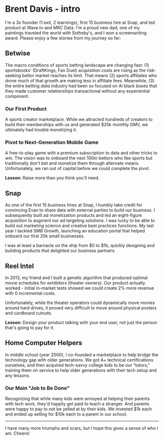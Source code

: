 # Brent Davis - intro

I'm a 3x founder (1 exit, 2 learnings), first 15 business hire at Snap, and led product at Wave.tv and MRC Data. I'm a proud new dad, one of my paintings traveled the world with Sotheby's, and I won a screenwriting award. Please enjoy a few stories from my journey so far:

## Betwise

The macro conditions of sports betting landscape are changing fast: (1) sportsbooks' (DraftKings, Fan Duel) acquisition costs are rising as the risk-seeking bettor market reaches its limit. That means (2) sports affiliates who drove much of that growth are making less in affiliate fees. Meanwhile, (3) the entire betting _data_ industry had been so focused on AI black boxes that they made customer relationships transactional without any experiential component.

### Our First Product

A sports creator marketplace. While we attracted hundreds of creators to build their memberships with us and generated $25k monthly GMV, we ultimately had trouble monetizing it.

### Pivot to Next-Generation Mobile Game

A free-to-play game with a premium subscription to data and other tricks to win. The vision was to onboard the next 100m bettors who like sports but traditionally don't bet and monetize them through alternate means. Unfortunately, we ran out of capital before we could complete the pivot.

**Lesson:** Raise more than you think you'll need.

## Snap

As one of the first 15 business hires at Snap, I humbly take credit for convincing Evan to share data with external parties to build our business. I subsequently built ad monetization products and led an eight-figure acquisition to augment our ad targeting solutions. I was lucky to be able to build out marketing science and creative best practices functions. My last year I tackled SMB Growth, launching an education portal that helped onboard our first 20k small businesses.

I was at least a barnacle on the ship from $0 to $1b, quickly designing and building products that delighted our business partners.

## Reel Intel

In 2013, my friend and I built a genetic algorithm that produced optimal movie schedules for exhibitors (theater owners). Our product actually worked - initial in-market tests showed we could create 2% more revenue with 0 incremental costs.

Unfortunately, while the theater operators could dynamically move movies around hard drives, it proved very difficult to move around physical posters and cardboard cutouts.

**Lesson:** Design your product talking with your end user, not just the person that's going to pay for it.

## Home Computer Helpers

In middle school (year 2000), I co-founded a marketplace to help bridge the technology gap with older generations. We got A+ technical certifications ourselves, and then acquired tech-savvy college kids to be our "tutors," training them on service to help older generations with their tech setup and any lessons.

### Our Main "Job to Be Done"

Recognizing that while many kids were annoyed at helping their parents with tech work, they'd happily get paid to teach a stranger. And parents were happy to pay to not be yelled at by their kids. We invested $1k each and ended up selling for $10k each to a parent in our school.


---

I have many more triumphs and scars, but I hope this gives a sense of who I am. Cheers!
